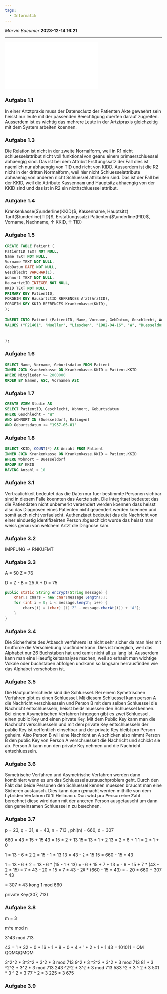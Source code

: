 ```yaml
---
tags:
  - Informatik
---
```

*Marvin Baeumer* **2023-12-14 16:21**

---
![PDF](PDF/Informatik/4%20Abiturpruefung%202022.pdf)
### Aufgabe 1.1
In einer Artztpraxis muss der Datenschutz der Patienten Akte gewaehrt sein heisst nur leute mit der passenden Berechtigung duerfen darauf zugreifen. Ausserdem ist es wichtig das mehrere Leute in der Artztpraxis gleichzeitig mit dem System arbeiten koennen.
### Aufgabe 1.3
Die Relation ist nicht in der zweite Normalform, weil in R1 nicht schluesselattribut nicht voll funktional von geanu einem primaerschluessel abhaengig sind. Das ist bei dem Attribut Ersttungssatz der Fall dies ist naemlich nur abhaengig von TID und nicht von KIDD. Ausserdem ist die R2 nicht in der dritten Normalform, weil hier nicht Schluesselattribute abheaenig von anderen nicht Schluessel attributen sind. Das ist der Fall bei der KKID, weil die Attribute Kassennam und Hauptsitz abhaengig von der KKID sind und das ist in R2 ein nicthschluessel attribut.
### Aufgabe 1.4
Krankenkasse($\underline{KKID}$, Kassenname, Hauptsitz)
Tarif($\underline{TID}$, Erstattungssatz)
Patienten($\underline{PID}$, Vorname, Nachname, $\uparrow$ KKID, $\uparrow$ TID)
### Aufgabe 1.5
```SQL
CREATE TABLE Patient (
PatientID TEXT NOT NULL,
Name TEXT NOT NULL,
Vorname TEXT NOT NULL,
GebDatum DATE NOT NULL,
Geschlecht VARCHAR(1),
Wohnort TEXT NOT NULL,
HausartztID INTEGER NOT NULL,
KKID TEXT NOT NULL,
PRIMARY KEY PatientID,
FORGEIN KEY HausartztID REFRENCES Arzt(ArztID),
FORGEIN KEY KKID REFRENCES Krankenkasse(KKID),
);

INSERT INTO Patinet (PatientID, Name, Vorname, GebDatum, Geschlecht, Wohnort, HausartztID, KKID)
VALUES ("P21461", "Mueller", "Lieschen", "1982-04-16", "W", "Duesseldorf", "2117", "BAR1621")


);
```
### Aufgabe 1.6
```SQL
SELECT Name, Vorname, Geburtsdatum FROM Patient
INNER JOIN Krankenkasse ON Krankenkasse.KKID = Patient.KKID
WHERE Mitglieder >= 2000000
ORDER BY Namen, ASC, Vornamen ASC
```
### Aufgabe 1.7
```SQL
CREATE VIEW Studie AS
SELECT PatientID, Geschlecht, Wohnort, Geburtsdatum
WHERE Geschlecht = "W"
AND WOHNORT IN (Duesseldorf, Ratingen)
AND Geburtsdatum <= "1957-05-01"
```
### Aufgabe 1.8
```SQL
SELECT KKID, COUNT(*) AS Anzahl FROM Patient
INNER JOIN Krankenkasse ON Krankenkasse.KKID = Patient.KKID
WHERE Wohnort = Duesseldorf
GROUP BY KKID
HAVING Anzahl > 10
```
### Aufgabe 3.1
Vertraulichkeit bedeutet das die Daten nur fuer bestimmte Personen sichbar sind in diesem Falle koennten das Aerzte sein. Die Integritaet bedeutet das die Patiendaten nicht unbemerkt veraendert werden koennen dass heisst also das Diagnosen eines Patienten nicht geaendert werden koennen und somit auch nicht verfaelscht. Authenzitaet bedeutet das die Nachricht von einer einduetig identifizeirten Person abgeschickt wurde das heisst man weiss genau von welchem Artzt die Diagnose kam.
### Aufgabe 3.2
IMPFUNG -> RNKUFMT
### Aufgabe 3.3

A = 50 
Z = 76

D = Z - B = 25
A + D = 75 
```java
public static String encrypt(String message) {
	char[] chars = new char[message.length()];
	for (int i = 0; i < message.length; i++) {
		chars[i] = (char) (()'Z' - message.charAt(i)) + 'A');
	}
}
```
### Aufgabe 3.4
Die Sicherheite des Atbasch verfahrens ist nicht sehr sicher da man hier mit brutforce die Verschiebung rausfinden kann. Dies ist moeglich, weil das Alphabet nur 26 Buchstaben hat und damit nicht all zu lang ist. Ausserdem kann man eine Haeufigkeitsanalyse machen, weil so erhaelt man wichtige Vokale oder buchstaben abfolgen und kann so langsam herrausfinden wie das Alphabet verschoben ist.
### Aufgabe 3.5
Die Hautpunterschiede sind die Schluessel. Bei einem Symetrischen Verfahren gibt es einen Schluessel. Mit diesem Schluessel kann person A die Nachricht verschluesseln und Person B mit dem selben Schluessel die Nachricht entschluesseln, heisst beide muessen den Schluessel kennen. Bei einem Asymetrischen Verfahren hingegen gibt es zwei Schluessel, einen public Key und einen pirvate Key. Mit dem Public Key kann man die Nachricht verschluesseln und mit dem private Key entschluesseln der public Key ist oeffentlich einsehbar und der private Key bleibt pro Person geheim. Also Person B will eine Nachricht an A schicken also nimmt Person B den public Key von Person A verschluesselt die Nachricht und schickt sie ab. Person A kann nun den private Key nehmen und die Nachricht entschluesseln.
### Aufgabe 3.6
Symetrische Verfahren und Asymetrische Verfahren werden dann kombiniert wenn es um das Schluessel austauschproblem geht. Durch den Fakt das beide Personen den Schluessel kennen muessen braucht man eine Sicheren austausch. Dies kann dann gemacht werden mithilfe von dem hybriden Verfahren Diffi Hellmann. Dort wird pro Person eine Zahl berechnet diese wird dann mit der anderen Person ausgetauscht um dann den gemeinsamen Schluessel n zu berechnen.
### Aufgabe 3.7
p = 23, q = 31, e = 43, n = 713 , phi(n) = 660, d = 307

660 = 43 * 15 + 15
43 = 15 * 2 + 13
15 = 13 * 1 + 2
13 = 2 * 6 + 1
1 = 2 * 1 + 0

1 = 13 - 6 * 2
2 = 15 - 1 * 13
13 = 43 - 2 * 15 
15 = 660 - 15 * 43

1 = 13 - 6 * 2 = 13  - 6 * (15 - 1 * 13) 
= - 6 * 15 + 7 * 13 = - 6 * 15 + 7 * (43 - 2 * 15)
= 7 * 43 - 20 * 15  = 7 * 43 - 20 * (660 - 15 * 43)
= - 20 * 660 + 307 * 43


= 307 * 43 kong 1 mod 660

private Key(307, 713)
### Aufgabe 3.8
m = 3

m^e mod n

3^43 mod 713

43 = 1 * 32 + 0 * 16 + 1 * 8 + 0 * 4 + 1 * 2 + 1 * 1
43 = 101011 = QM   QQMQQMQM

3^2^2 * 3^2^2 * 3^2 * 3 mod 713
9^2 * 3 ^2^2 * 3^2 * 3 mod 713
81 * 3 ^2^2 * 3^2 * 3 mod 713
243 ^2^2 * 3^2 * 3 mod 713
583 ^2 * 3 ^ 2 * 3
501 * 3 ^ 2 * 3 
77 ^ 2 * 3 
225 * 3 
675

### Aufgabe 3.9